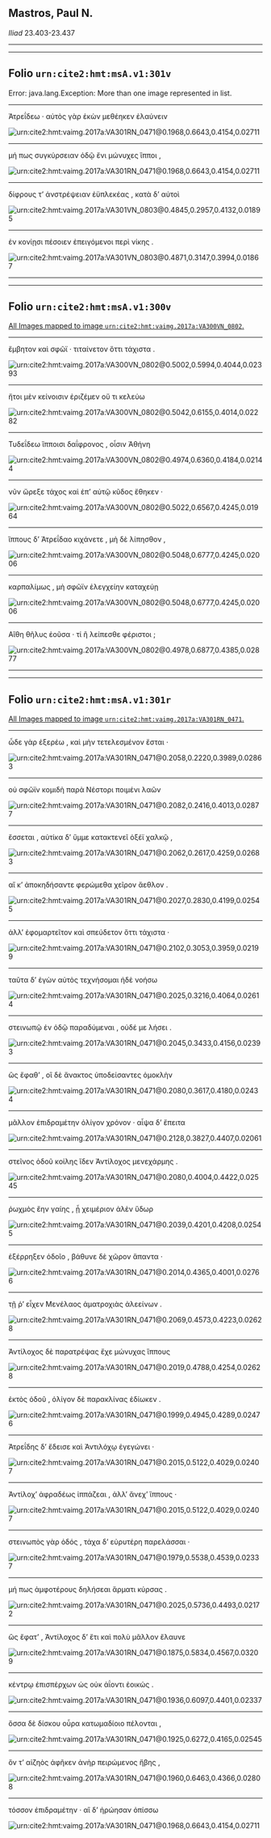 ## Mastros, Paul N.

*Iliad* 23.403-23.437

---

---

## **Folio `urn:cite2:hmt:msA.v1:301v`**



Error: java.lang.Exception: More than one image represented in list.

---- 

 Ἀτρεΐδεω · αὐτὸς γὰρ ἑκὼν μεθέηκεν ἐλαύνειν

![urn:cite2:hmt:vaimg.2017a:VA301RN_0471@0.1968,0.6643,0.4154,0.02711](http://beta.hpcc.uh.edu/scs/image/500/500/urn:cite2:hmt:vaimg.2017a:VA301RN_0471@0.1968,0.6643,0.4154,0.02711)

---- 

 μή πως συγκύρσειαν ὁδῷ ἔνι μώνυχες ἵπποι ,

![urn:cite2:hmt:vaimg.2017a:VA301RN_0471@0.1968,0.6643,0.4154,0.02711](http://beta.hpcc.uh.edu/scs/image/500/500/urn:cite2:hmt:vaimg.2017a:VA301RN_0471@0.1968,0.6643,0.4154,0.02711)

---- 

 δίφρους τʼ ἀνστρέψειαν ἐϋπλεκέας , κατὰ δʼ αὐτοὶ

![urn:cite2:hmt:vaimg.2017a:VA301VN_0803@0.4845,0.2957,0.4132,0.01895](http://beta.hpcc.uh.edu/scs/image/500/500/urn:cite2:hmt:vaimg.2017a:VA301VN_0803@0.4845,0.2957,0.4132,0.01895)

---- 

 ἐν κονίῃσι πέσοιεν ἐπειγόμενοι περὶ νίκης .

![urn:cite2:hmt:vaimg.2017a:VA301VN_0803@0.4871,0.3147,0.3994,0.01867](http://beta.hpcc.uh.edu/scs/image/500/500/urn:cite2:hmt:vaimg.2017a:VA301VN_0803@0.4871,0.3147,0.3994,0.01867)

---

---

## **Folio `urn:cite2:hmt:msA.v1:300v`**



[All Images mapped to image `urn:cite2:hmt:vaimg.2017a:VA300VN_0802`.](http://www.homermultitext.org/ict2/index.html?urn=urn:cite2:hmt:vaimg.2017a:VA300VN_0802@0.5002,0.5994,0.4044,0.02393&urn=urn:cite2:hmt:vaimg.2017a:VA300VN_0802@0.5042,0.6155,0.4014,0.02282&urn=urn:cite2:hmt:vaimg.2017a:VA300VN_0802@0.4974,0.6360,0.4184,0.02144&urn=urn:cite2:hmt:vaimg.2017a:VA300VN_0802@0.5022,0.6567,0.4245,0.01964&urn=urn:cite2:hmt:vaimg.2017a:VA300VN_0802@0.5048,0.6777,0.4245,0.02006&urn=urn:cite2:hmt:vaimg.2017a:VA300VN_0802@0.5048,0.6777,0.4245,0.02006&urn=urn:cite2:hmt:vaimg.2017a:VA300VN_0802@0.4978,0.6877,0.4385,0.02877)

---- 

 ἔμβητον καὶ σφῶϊ · τιταίνετον ὅττι τάχιστα .

![urn:cite2:hmt:vaimg.2017a:VA300VN_0802@0.5002,0.5994,0.4044,0.02393](http://beta.hpcc.uh.edu/scs/image/500/500/urn:cite2:hmt:vaimg.2017a:VA300VN_0802@0.5002,0.5994,0.4044,0.02393)

---- 

 ἤτοι μὲν κείνοισιν ἐριζέμεν οὔ τι κελεύω

![urn:cite2:hmt:vaimg.2017a:VA300VN_0802@0.5042,0.6155,0.4014,0.02282](http://beta.hpcc.uh.edu/scs/image/500/500/urn:cite2:hmt:vaimg.2017a:VA300VN_0802@0.5042,0.6155,0.4014,0.02282)

---- 

 Τυδεΐδεω ἵπποισι δαΐφρονος , οἷσιν Ἀθήνη

![urn:cite2:hmt:vaimg.2017a:VA300VN_0802@0.4974,0.6360,0.4184,0.02144](http://beta.hpcc.uh.edu/scs/image/500/500/urn:cite2:hmt:vaimg.2017a:VA300VN_0802@0.4974,0.6360,0.4184,0.02144)

---- 

 νῦν ὤρεξε τάχος καὶ ἐπʼ αὐτῷ κῦδος ἔθηκεν ·

![urn:cite2:hmt:vaimg.2017a:VA300VN_0802@0.5022,0.6567,0.4245,0.01964](http://beta.hpcc.uh.edu/scs/image/500/500/urn:cite2:hmt:vaimg.2017a:VA300VN_0802@0.5022,0.6567,0.4245,0.01964)

---- 

 ἵππους δʼ Ἀτρεΐδαο κιχάνετε , μὴ δὲ λίπησθον ,

![urn:cite2:hmt:vaimg.2017a:VA300VN_0802@0.5048,0.6777,0.4245,0.02006](http://beta.hpcc.uh.edu/scs/image/500/500/urn:cite2:hmt:vaimg.2017a:VA300VN_0802@0.5048,0.6777,0.4245,0.02006)

---- 

 καρπαλίμως , μὴ σφῶϊν ἐλεγχείην καταχεύῃ

![urn:cite2:hmt:vaimg.2017a:VA300VN_0802@0.5048,0.6777,0.4245,0.02006](http://beta.hpcc.uh.edu/scs/image/500/500/urn:cite2:hmt:vaimg.2017a:VA300VN_0802@0.5048,0.6777,0.4245,0.02006)

---- 

 Αἴθη θῆλυς ἐοῦσα · τί ἢ λείπεσθε φέριστοι ;

![urn:cite2:hmt:vaimg.2017a:VA300VN_0802@0.4978,0.6877,0.4385,0.02877](http://beta.hpcc.uh.edu/scs/image/500/500/urn:cite2:hmt:vaimg.2017a:VA300VN_0802@0.4978,0.6877,0.4385,0.02877)

---

---

## **Folio `urn:cite2:hmt:msA.v1:301r`**



[All Images mapped to image `urn:cite2:hmt:vaimg.2017a:VA301RN_0471`.](http://www.homermultitext.org/ict2/index.html?urn=urn:cite2:hmt:vaimg.2017a:VA301RN_0471@0.2058,0.2220,0.3989,0.02863&urn=urn:cite2:hmt:vaimg.2017a:VA301RN_0471@0.2082,0.2416,0.4013,0.02877&urn=urn:cite2:hmt:vaimg.2017a:VA301RN_0471@0.2062,0.2617,0.4259,0.02683&urn=urn:cite2:hmt:vaimg.2017a:VA301RN_0471@0.2027,0.2830,0.4199,0.02545&urn=urn:cite2:hmt:vaimg.2017a:VA301RN_0471@0.2102,0.3053,0.3959,0.02199&urn=urn:cite2:hmt:vaimg.2017a:VA301RN_0471@0.2025,0.3216,0.4064,0.02614&urn=urn:cite2:hmt:vaimg.2017a:VA301RN_0471@0.2045,0.3433,0.4156,0.02393&urn=urn:cite2:hmt:vaimg.2017a:VA301RN_0471@0.2080,0.3617,0.4180,0.02434&urn=urn:cite2:hmt:vaimg.2017a:VA301RN_0471@0.2128,0.3827,0.4407,0.02061&urn=urn:cite2:hmt:vaimg.2017a:VA301RN_0471@0.2080,0.4004,0.4422,0.02545&urn=urn:cite2:hmt:vaimg.2017a:VA301RN_0471@0.2039,0.4201,0.4208,0.02545&urn=urn:cite2:hmt:vaimg.2017a:VA301RN_0471@0.2014,0.4365,0.4001,0.02766&urn=urn:cite2:hmt:vaimg.2017a:VA301RN_0471@0.2069,0.4573,0.4223,0.02628&urn=urn:cite2:hmt:vaimg.2017a:VA301RN_0471@0.2019,0.4788,0.4254,0.02628&urn=urn:cite2:hmt:vaimg.2017a:VA301RN_0471@0.1999,0.4945,0.4289,0.02476&urn=urn:cite2:hmt:vaimg.2017a:VA301RN_0471@0.2015,0.5122,0.4029,0.02407&urn=urn:cite2:hmt:vaimg.2017a:VA301RN_0471@0.2015,0.5122,0.4029,0.02407&urn=urn:cite2:hmt:vaimg.2017a:VA301RN_0471@0.1979,0.5538,0.4539,0.02337&urn=urn:cite2:hmt:vaimg.2017a:VA301RN_0471@0.2025,0.5736,0.4493,0.02172&urn=urn:cite2:hmt:vaimg.2017a:VA301RN_0471@0.1875,0.5834,0.4567,0.03209&urn=urn:cite2:hmt:vaimg.2017a:VA301RN_0471@0.1936,0.6097,0.4401,0.02337&urn=urn:cite2:hmt:vaimg.2017a:VA301RN_0471@0.1925,0.6272,0.4165,0.02545&urn=urn:cite2:hmt:vaimg.2017a:VA301RN_0471@0.1960,0.6463,0.4366,0.02808&urn=urn:cite2:hmt:vaimg.2017a:VA301RN_0471@0.1968,0.6643,0.4154,0.02711)

---- 

 ὧδε γὰρ ἐξερέω , καὶ μὴν τετελεσμένον ἔσται ·

![urn:cite2:hmt:vaimg.2017a:VA301RN_0471@0.2058,0.2220,0.3989,0.02863](http://beta.hpcc.uh.edu/scs/image/500/500/urn:cite2:hmt:vaimg.2017a:VA301RN_0471@0.2058,0.2220,0.3989,0.02863)

---- 

 οὐ σφῶϊν κομιδὴ παρὰ Νέστορι ποιμένι λαῶν

![urn:cite2:hmt:vaimg.2017a:VA301RN_0471@0.2082,0.2416,0.4013,0.02877](http://beta.hpcc.uh.edu/scs/image/500/500/urn:cite2:hmt:vaimg.2017a:VA301RN_0471@0.2082,0.2416,0.4013,0.02877)

---- 

 ἔσσεται , αὐτίκα δʼ ὔμμε κατακτενεῖ ὀξέϊ χαλκῷ ,

![urn:cite2:hmt:vaimg.2017a:VA301RN_0471@0.2062,0.2617,0.4259,0.02683](http://beta.hpcc.uh.edu/scs/image/500/500/urn:cite2:hmt:vaimg.2017a:VA301RN_0471@0.2062,0.2617,0.4259,0.02683)

---- 

 αἴ κʼ ἀποκηδήσαντε φερώμεθα χεῖρον ἄεθλον .

![urn:cite2:hmt:vaimg.2017a:VA301RN_0471@0.2027,0.2830,0.4199,0.02545](http://beta.hpcc.uh.edu/scs/image/500/500/urn:cite2:hmt:vaimg.2017a:VA301RN_0471@0.2027,0.2830,0.4199,0.02545)

---- 

 ἀλλʼ ἐφομαρτεῖτον καὶ σπεύδετον ὅττι τάχιστα ·

![urn:cite2:hmt:vaimg.2017a:VA301RN_0471@0.2102,0.3053,0.3959,0.02199](http://beta.hpcc.uh.edu/scs/image/500/500/urn:cite2:hmt:vaimg.2017a:VA301RN_0471@0.2102,0.3053,0.3959,0.02199)

---- 

 ταῦτα δʼ ἐγὼν αὐτὸς τεχνήσομαι ἠδὲ νοήσω

![urn:cite2:hmt:vaimg.2017a:VA301RN_0471@0.2025,0.3216,0.4064,0.02614](http://beta.hpcc.uh.edu/scs/image/500/500/urn:cite2:hmt:vaimg.2017a:VA301RN_0471@0.2025,0.3216,0.4064,0.02614)

---- 

 στεινωπῷ ἐν ὁδῷ παραδύμεναι , οὐδέ με λήσει .

![urn:cite2:hmt:vaimg.2017a:VA301RN_0471@0.2045,0.3433,0.4156,0.02393](http://beta.hpcc.uh.edu/scs/image/500/500/urn:cite2:hmt:vaimg.2017a:VA301RN_0471@0.2045,0.3433,0.4156,0.02393)

---- 

 ὣς ἔφαθʼ , οἳ δὲ ἄνακτος ὑποδείσαντες ὁμοκλὴν

![urn:cite2:hmt:vaimg.2017a:VA301RN_0471@0.2080,0.3617,0.4180,0.02434](http://beta.hpcc.uh.edu/scs/image/500/500/urn:cite2:hmt:vaimg.2017a:VA301RN_0471@0.2080,0.3617,0.4180,0.02434)

---- 

 μᾶλλον ἐπιδραμέτην ὀλίγον χρόνον · αἶψα δʼ ἔπειτα

![urn:cite2:hmt:vaimg.2017a:VA301RN_0471@0.2128,0.3827,0.4407,0.02061](http://beta.hpcc.uh.edu/scs/image/500/500/urn:cite2:hmt:vaimg.2017a:VA301RN_0471@0.2128,0.3827,0.4407,0.02061)

---- 

 στεῖνος ὁδοῦ κοίλης ἴδεν Ἀντίλοχος μενεχάρμης .

![urn:cite2:hmt:vaimg.2017a:VA301RN_0471@0.2080,0.4004,0.4422,0.02545](http://beta.hpcc.uh.edu/scs/image/500/500/urn:cite2:hmt:vaimg.2017a:VA301RN_0471@0.2080,0.4004,0.4422,0.02545)

---- 

 ῥωχμὸς ἔην γαίης , ᾗ χειμέριον ἀλὲν ὕδωρ

![urn:cite2:hmt:vaimg.2017a:VA301RN_0471@0.2039,0.4201,0.4208,0.02545](http://beta.hpcc.uh.edu/scs/image/500/500/urn:cite2:hmt:vaimg.2017a:VA301RN_0471@0.2039,0.4201,0.4208,0.02545)

---- 

 ἐξέρρηξεν ὁδοῖο , βάθυνε δὲ χῶρον ἅπαντα ·

![urn:cite2:hmt:vaimg.2017a:VA301RN_0471@0.2014,0.4365,0.4001,0.02766](http://beta.hpcc.uh.edu/scs/image/500/500/urn:cite2:hmt:vaimg.2017a:VA301RN_0471@0.2014,0.4365,0.4001,0.02766)

---- 

 τῇ ῥʼ εἶχεν Μενέλαος ἁματροχιὰς ἀλεείνων .

![urn:cite2:hmt:vaimg.2017a:VA301RN_0471@0.2069,0.4573,0.4223,0.02628](http://beta.hpcc.uh.edu/scs/image/500/500/urn:cite2:hmt:vaimg.2017a:VA301RN_0471@0.2069,0.4573,0.4223,0.02628)

---- 

 Ἀντίλοχος δὲ παρατρέψας ἔχε μώνυχας ἵππους

![urn:cite2:hmt:vaimg.2017a:VA301RN_0471@0.2019,0.4788,0.4254,0.02628](http://beta.hpcc.uh.edu/scs/image/500/500/urn:cite2:hmt:vaimg.2017a:VA301RN_0471@0.2019,0.4788,0.4254,0.02628)

---- 

 ἐκτὸς ὁδοῦ , ὀλίγον δὲ παρακλίνας ἐδίωκεν .

![urn:cite2:hmt:vaimg.2017a:VA301RN_0471@0.1999,0.4945,0.4289,0.02476](http://beta.hpcc.uh.edu/scs/image/500/500/urn:cite2:hmt:vaimg.2017a:VA301RN_0471@0.1999,0.4945,0.4289,0.02476)

---- 

 Ἀτρεΐδης δʼ ἔδεισε καὶ Ἀντιλόχῳ ἐγεγώνει ·

![urn:cite2:hmt:vaimg.2017a:VA301RN_0471@0.2015,0.5122,0.4029,0.02407](http://beta.hpcc.uh.edu/scs/image/500/500/urn:cite2:hmt:vaimg.2017a:VA301RN_0471@0.2015,0.5122,0.4029,0.02407)

---- 

 Ἀντίλοχʼ ἀφραδέως ἱππάζεαι , ἀλλʼ ἄνεχʼ ἵππους ·

![urn:cite2:hmt:vaimg.2017a:VA301RN_0471@0.2015,0.5122,0.4029,0.02407](http://beta.hpcc.uh.edu/scs/image/500/500/urn:cite2:hmt:vaimg.2017a:VA301RN_0471@0.2015,0.5122,0.4029,0.02407)

---- 

 στεινωπὸς γὰρ ὁδός , τάχα δʼ εὐρυτέρη παρελάσσαι ·

![urn:cite2:hmt:vaimg.2017a:VA301RN_0471@0.1979,0.5538,0.4539,0.02337](http://beta.hpcc.uh.edu/scs/image/500/500/urn:cite2:hmt:vaimg.2017a:VA301RN_0471@0.1979,0.5538,0.4539,0.02337)

---- 

 μή πως ἀμφοτέρους δηλήσεαι ἅρματι κύρσας .

![urn:cite2:hmt:vaimg.2017a:VA301RN_0471@0.2025,0.5736,0.4493,0.02172](http://beta.hpcc.uh.edu/scs/image/500/500/urn:cite2:hmt:vaimg.2017a:VA301RN_0471@0.2025,0.5736,0.4493,0.02172)

---- 

 ὣς ἔφατʼ , Ἀντίλοχος δʼ ἔτι καὶ πολὺ μᾶλλον ἔλαυνε

![urn:cite2:hmt:vaimg.2017a:VA301RN_0471@0.1875,0.5834,0.4567,0.03209](http://beta.hpcc.uh.edu/scs/image/500/500/urn:cite2:hmt:vaimg.2017a:VA301RN_0471@0.1875,0.5834,0.4567,0.03209)

---- 

 κέντρῳ ἐπισπέρχων ὡς οὐκ ἀΐοντι ἐοικώς .

![urn:cite2:hmt:vaimg.2017a:VA301RN_0471@0.1936,0.6097,0.4401,0.02337](http://beta.hpcc.uh.edu/scs/image/500/500/urn:cite2:hmt:vaimg.2017a:VA301RN_0471@0.1936,0.6097,0.4401,0.02337)

---- 

 ὅσσα δὲ δίσκου οὖρα κατωμαδίοιο πέλονται ,

![urn:cite2:hmt:vaimg.2017a:VA301RN_0471@0.1925,0.6272,0.4165,0.02545](http://beta.hpcc.uh.edu/scs/image/500/500/urn:cite2:hmt:vaimg.2017a:VA301RN_0471@0.1925,0.6272,0.4165,0.02545)

---- 

 ὅν τʼ αἰζηὸς ἀφῆκεν ἀνὴρ πειρώμενος ἥβης ,

![urn:cite2:hmt:vaimg.2017a:VA301RN_0471@0.1960,0.6463,0.4366,0.02808](http://beta.hpcc.uh.edu/scs/image/500/500/urn:cite2:hmt:vaimg.2017a:VA301RN_0471@0.1960,0.6463,0.4366,0.02808)

---- 

 τόσσον ἐπιδραμέτην · αἳ δʼ ἠρώησαν ὀπίσσω

![urn:cite2:hmt:vaimg.2017a:VA301RN_0471@0.1968,0.6643,0.4154,0.02711](http://beta.hpcc.uh.edu/scs/image/500/500/urn:cite2:hmt:vaimg.2017a:VA301RN_0471@0.1968,0.6643,0.4154,0.02711)